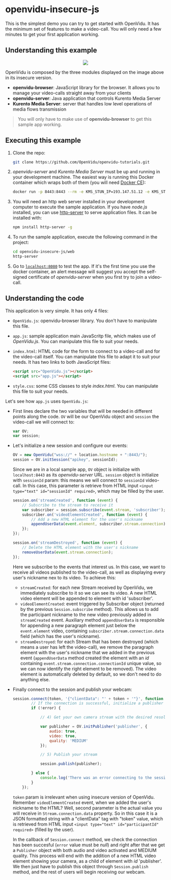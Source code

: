 # openvidu-insecure-js

This is the simplest demo you can try to get started with OpenVidu. It has the minimum set of features to make a video-call. You will only need a few minutes to get your first application working.

## Understanding this example

<p align="center">
  <img src="https://docs.google.com/uc?id=0B61cQ4sbhmWSeVBWdkFwWEtqNjA">
</p>

OpenVidu is composed by the three modules displayed on the image above in its insecure version.

- **openvidu-browser**: JavaScript library for the browser. It allows you to manage your video-calls straight away from your clients
- **openvidu-server**: Java application that controls Kurento Media Server
- **Kurento Media Server**: server that handles low level operations of media flows transmission

> You will only have to make use of **openvidu-browser** to get this sample app working.

## Executing this example

1. Clone the repo:

	```bash
	git clone https://github.com/OpenVidu/openvidu-tutorials.git
	```
	
2. _openvidu-server_ and _Kurento Media Server_ must be up and running in your development machine. The easiest way is running this Docker container which wraps both of them (you will need [Docker CE](https://store.docker.com/search?type=edition&offering=community)):

	```bash
	docker run -p 8443:8443 --rm -e KMS_STUN_IP=193.147.51.12 -e KMS_STUN_PORT=3478 -e openvidu.security=false openvidu/openvidu-server-kms
	```

3. You will need an http web server installed in your development computer to execute the sample application. If you have _node.js_ installed, you can use [http-server](https://github.com/indexzero/http-server) to serve application files. It can be installed with:

	```bash
	npm install http-server -g
	```

4. To run the sample application, execute the following command in the project:

	```bash
	cd openvidu-insecure-js/web
	http-server
	```

5. Go to [`localhost:8080`](http://localhost:8080) to test the app. If it's the first time you use the docker container, an alert message will suggest you accept the self-signed certificate of _openvidu-server_ when you first try to join a video-call.

## Understanding the code

This application is very simple. It has only 4 files:

- `OpenVidu.js`: openvidu-browser library. You don't have to manipulate this file. 
- `app.js`: sample application main JavaScritp file, which makes use of _OpenVidu.js_. You can manipulate this file to suit your needs.
- `index.html`: HTML code for the form to connect to a video-call and for the video-call itself. You can manipulate this file to adapt it to suit your needs. 
	It has two links to both JavaScript files: 
	```html
	<script src="OpenVidu.js"></script>
	<script src="app.js"></script>
	```

- `style.css`: some CSS classes to style _index.html_. You can manipulate this file to suit your needs.

Let's see how `app.js` uses `OpenVidu.js`:

- First lines declare the two variables that will be needed in different points along the code. `OV` will be our OpenVidu object and `session` the video-call we will connect to:

	```javascript
	var OV;
	var session;
	```

- Let's initialize a new session and configure our events:

	```javascript
	OV = new OpenVidu("wss://" + location.hostname + ":8443/");
	session = OV.initSession("apikey", sessionId);
	```
	Since we are in a local sample app, `OV` object is initialize with `localhost:8443` as its _openvidu-server_ URL. `session` object is initialize with `sessionId` param: this means we will connect to `sessionId` video-call. In this case, this parameter is retrieve from HTML input 	`<input type="text" id="sessionId" required>`, which may be filled by the user.

	```javascript
	session.on('streamCreated', function (event) {
		// Subscribe to the stream to receive it
		var subscriber = session.subscribe(event.stream, 'subscriber');
		subscriber.on('videoElementCreated', function (event) {
			// Add a new HTML element for the user's nickname
			appendUserData(event.element, subscriber.stream.connection);
		});
	});

	session.on('streamDestroyed', function (event) {
		// Delete the HTML element with the user's nickname
		removeUserData(event.stream.connection);
	});
	```
	Here we subscribe to the events that interest us. In this case, we want to receive all videos published to the video-call, as well as displaying every user's nickname nex to its video. To achieve this:
	 - `streamCreated`: for each new Stream received by OpenVidu, we immediately subscribe to it so we can see its video. A new HTML video element will be appended to element with id 'subscriber'. 
	 - `videoElementCreated`: event triggered by Subscriber object (returned by the previous `Session.subscribe` method). This allows us to add the participant nickname to the new video previously added in `streamCreated` event. Auxiliary method `appendUserData` is responsible for appending a new paragraph element just below the `event.element` video, containing `subscriber.stream.connection.data` field (which has the user's nickname).
	 - `streamDestroyed`: for each Stream that has been destroyed (which means a user has left the video-call), we remove the paragraph element with the user's nickname that we added in the previous event (`appendUserData` method created the element with an _id_ containing `event.stream.connection.connectionId` unique value, so we can now identify the right element to be removed). The video element is automatically deleted by default, so we don't need to do anything else.

- Finally connect to the session and publish your webcam:

	```javascript
	session.connect(token, '{"clientData": "' + token + '"}', function (error) {
			// If the connection is successful, initialize a publisher and publish to the session
			if (!error) {
	
				// 4) Get your own camera stream with the desired resolution and publish it, if the user is supposed to do so
	
				var publisher = OV.initPublisher('publisher', {
					audio: true,
					video: true,
					quality: 'MEDIUM'
				});
	
				// 5) Publish your stream
	
				session.publish(publisher);
	
			} else {
				console.log('There was an error connecting to the session:', error.code, error.message);
			}
		});
	```
	
	`token` param is irrelevant when using insecure version of OpenVidu. Remember `videoElementCreated` event, when we added the user's nickname to the HTML? Well, second parameter is the actual value you will receive in `Stream.connection.data` property. So in this case it is a JSON formatted string with a "clientData" tag with "token" value, which is retrieved from HTML input `<input type="text" id="participantId" required>` (filled by the user).
	
	In the callback of `Session.connect` method, we check the connection has been succesful (`error` value must be _null_) and right after that we get a `Publisher` object with both audio and video activated and MEDIUM quality. This process will end with the addition of a new HTML video element showing your camera, as a child of element with _id_ 'publisher'. We then just have to publish this object through `Session.publish` method, and the rest of users will begin receiving our webcam.
